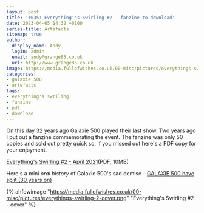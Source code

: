 ```yaml
---
layout: post
title: '#035: Everything''s Swirling #2 - fanzine to download'
date: 2023-04-05 14:32 +0100
series-title: Artefacts 
sitemap: true
author:
  display_name: Andy
  login: admin
  email: andy@grange85.co.uk
  url: http://www.grange85.co.uk
image: https://media.fullofwishes.co.uk/00-misc/pictures/everythings-swirling-2-cover.png
categories:
- galaxie 500
- artefacts
tags:
- everything's swriling
- fanzine
- pdf
- download
---
```

On this day 32 years ago Galaxie 500 played their last show. Two years ago I put out a fanzine commemorating the event. The fanzine was only 50 copies and sold out pretty quick so, if you missed out here's a PDF copy for your enjoyment.

[Everything's Swirling #2 - April 2021](https://media.fullofwishes.co.uk/00-misc/docs/everythings-swirling-fanzine-02-web.pdf)(PDF, 10MB)

Here's a mini _oral history_ of Galaxie 500's sad demise - [GALAXIE 500 have split (30 years on)](https://www.fullofwishes.co.uk/2021/04/05/the-end-of-galaxie-500-30-years-on/)

{% ahfowimage "https://media.fullofwishes.co.uk/00-misc/pictures/everythings-swirling-2-cover.png" "Everything's Swirling #2 - cover" %}
